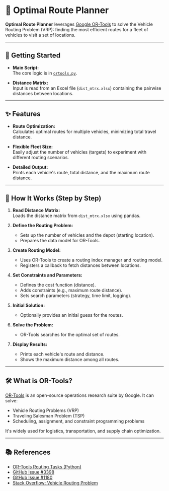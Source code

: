 # 🚚 Optimal Route Planner

**Optimal Route Planner** leverages [Google OR-Tools](https://developers.google.com/optimization/) to solve the Vehicle Routing Problem (VRP): finding the most efficient routes for a fleet of vehicles to visit a set of locations.

---

## 📂 Getting Started

- **Main Script:**  
  The core logic is in [`ortools.py`](ortools.py).

- **Distance Matrix:**  
  Input is read from an Excel file (`dist_mtrx.xlsx`) containing the pairwise distances between locations.

---

## ✨ Features

- **Route Optimization:**  
  Calculates optimal routes for multiple vehicles, minimizing total travel distance.

- **Flexible Fleet Size:**  
  Easily adjust the number of vehicles (targets) to experiment with different routing scenarios.

- **Detailed Output:**  
  Prints each vehicle's route, total distance, and the maximum route distance.

---

## 🧩 How It Works (Step by Step)

1. **Read Distance Matrix:**  
   Loads the distance matrix from `dist_mtrx.xlsx` using pandas.

2. **Define the Routing Problem:**  
   - Sets up the number of vehicles and the depot (starting location).
   - Prepares the data model for OR-Tools.

3. **Create Routing Model:**  
   - Uses OR-Tools to create a routing index manager and routing model.
   - Registers a callback to fetch distances between locations.

4. **Set Constraints and Parameters:**  
   - Defines the cost function (distance).
   - Adds constraints (e.g., maximum route distance).
   - Sets search parameters (strategy, time limit, logging).

5. **Initial Solution:**  
   - Optionally provides an initial guess for the routes.

6. **Solve the Problem:**  
   - OR-Tools searches for the optimal set of routes.

7. **Display Results:**  
   - Prints each vehicle's route and distance.
   - Shows the maximum distance among all routes.

---

## 🛠️ What is OR-Tools?

[OR-Tools](https://developers.google.com/optimization/) is an open-source operations research suite by Google. It can solve:

- Vehicle Routing Problems (VRP)
- Traveling Salesman Problem (TSP)
- Scheduling, assignment, and constraint programming problems

It's widely used for logistics, transportation, and supply chain optimization.

---

## 📚 References

- [OR-Tools Routing Tasks (Python)](https://developers.google.com/optimization/routing/routing_tasks#python)
- [GitHub Issue #3398](https://github.com/google/or-tools/issues/3398)
- [GitHub Issue #1180](https://github.com/google/or-tools/issues/1180)
- [Stack Overflow: Vehicle Routing Problem](https://stackoverflow.com/questions/59389623/vehicle-routing-problem-how-to-call-data)
